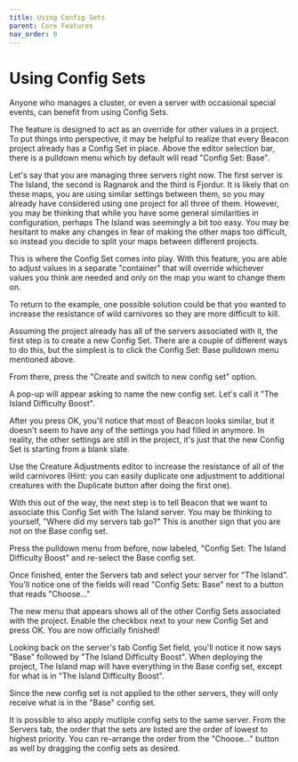 ```yaml
---
title: Using Config Sets
parent: Core Features
nav_order: 0
---
```

# Using Config Sets
Anyone who manages a cluster, or even a server with occasional special events, can benefit from using Config Sets.

The feature is designed to act as an override for other values in a project. To put things into perspective, it may be helpful to realize that every Beacon project already has a Config Set in place. Above the editor selection bar, there is a pulldown menu which by default will read "Config Set: Base".

Let's say that you are managing three servers right now. The first server is The Island, the second is Ragnarok and the third is Fjordur. It is likely that on these maps, you are using similar settings between them, so you may already have considered using one project for all three of them. However, you may be thinking that while you have some general similarities in configuration, perhaps The Island was seemingly a bit too easy. You may be hesitant to make any changes in fear of making the other maps too difficult, so instead you decide to split your maps between different projects.

This is where the Config Set comes into play. With this feature, you are able to adjust values in a separate "container" that will override whichever values you think are needed and only on the map you want to change them on.

To return to the example, one possible solution could be that you wanted to increase the resistance of wild carnivores so they are more difficult to kill.

Assuming the project already has all of the servers associated with it, the first step is to create a new Config Set. There are a couple of different ways to do this, but the simplest is to click the Config Set: Base pulldown menu mentioned above.

From there, press the "Create and switch to new config set" option. 

A pop-up will appear asking to name the new config set. Let's call it "The Island Difficulty Boost".

After you press OK, you'll notice that most of Beacon looks similar, but it doesn't seem to have any of the settings you had filled in anymore. In reality, the other settings are still in the project, it's just that the new Config Set is starting from a blank slate.

Use the Creature Adjustments editor to increase the resistance of all of the wild carnivores (Hint: you can easily duplicate one adjustment to additional creatures with the Duplicate button after doing the first one).

With this out of the way, the next step is to tell Beacon that we want to associate this Config Set with The Island server. You may be thinking to yourself, "Where did my servers tab go?" This is another sign that you are not on the Base config set.

Press the pulldown menu from before, now labeled, "Config Set: The Island Difficulty Boost" and re-select the Base config set.

Once finished, enter the Servers tab and select your server for "The Island". You'll notice one of the fields will read "Config Sets: Base" next to a button that reads "Choose..."

The new menu that appears shows all of the other Config Sets associated with the project. Enable the checkbox next to your new Config Set and press OK. You are now officially finished!

Looking back on the server's tab Config Set field, you'll notice it now says "Base" followed by "The Island Difficulty Boost". When deploying the project, The Island map will have everything in the Base config set, except for what is in "The Island Difficulty Boost".

Since the new config set is not applied to the other servers, they will only receive what is in the "Base" config set.

It is possible to also apply mutliple config sets to the same server. From the Servers tab, the order that the sets are listed are the order of lowest to highest priority. You can re-arrange the order from the "Choose..." button as well by dragging the config sets as desired.



